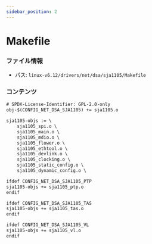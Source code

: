 ```yaml
---
sidebar_position: 2
---
```

# Makefile

### ファイル情報

- パス: `linux-v6.12/drivers/net/dsa/sja1105/Makefile`

### コンテンツ

```txt
# SPDX-License-Identifier: GPL-2.0-only
obj-$(CONFIG_NET_DSA_SJA1105) += sja1105.o

sja1105-objs := \
    sja1105_spi.o \
    sja1105_main.o \
    sja1105_mdio.o \
    sja1105_flower.o \
    sja1105_ethtool.o \
    sja1105_devlink.o \
    sja1105_clocking.o \
    sja1105_static_config.o \
    sja1105_dynamic_config.o \

ifdef CONFIG_NET_DSA_SJA1105_PTP
sja1105-objs += sja1105_ptp.o
endif

ifdef CONFIG_NET_DSA_SJA1105_TAS
sja1105-objs += sja1105_tas.o
endif

ifdef CONFIG_NET_DSA_SJA1105_VL
sja1105-objs += sja1105_vl.o
endif

```
